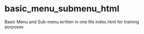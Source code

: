 # basic_menu_submenu_html
Basic Menu and Sub-menu written in one file index.html for training purposes
